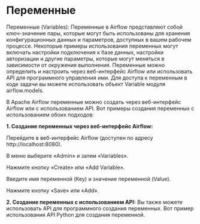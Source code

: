 # Переменные

Переменные (Variables): Переменные в Airflow представляют собой ключ-значение пары, которые могут быть использованы для хранения конфигурационных данных и параметров, доступных в вашем рабочем процессе. Некоторые примеры использования переменных могут включать настройки подключения к базе данных, настройки авторизации и другие параметры, которые могут меняться в зависимости от окружения выполнения. Переменные можно определить и настроить через веб-интерфейс Airflow или использовать API для программного управления ими. Для доступа к переменным в коде задачи вы можете использовать объект Variable модуля airflow.models.

В Apache Airflow переменные можно создать через веб-интерфейс Airflow или с использованием API. Вот примеры создания переменных с использованием обоих подходов:

**1. Создание переменных через веб-интерфейс Airflow:**

Перейдите в веб-интерфейс Airflow (доступен по адресу http://localhost:8080).

В меню выберите «Admin» и затем «Variables».

Нажмите кнопку «Create» или «Add Variable».

Введите имя переменной (Key) и значение переменной (Value).

Нажмите кнопку «Save» или «Add».

**2. Создание переменных с использованием API:** 
Вы также можете использовать API для программного создания переменных. Вот пример использования API Python для создания переменной.

